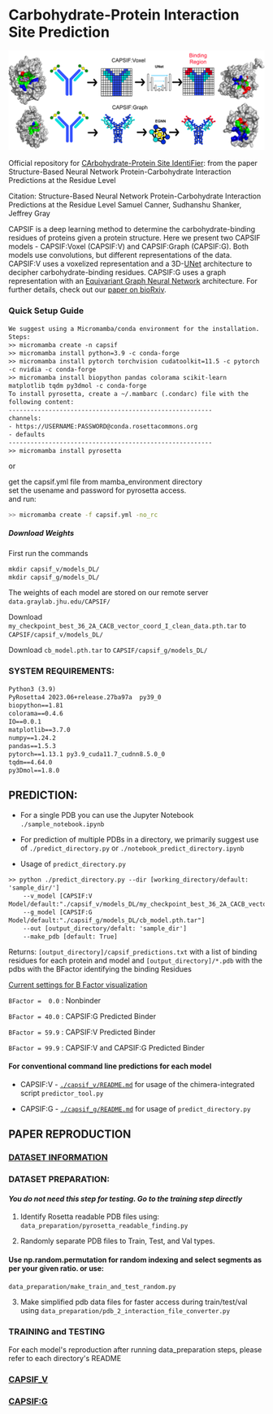 # Carbohydrate-Protein Interaction Site Prediction #

![Architectures](./misc/fig_repo.jpg)

Official repository for [CArbohydrate-Protein Site IdentiFier](https://www.biorxiv.org/content/10.1101/2022.04.20.488972): from the paper
Structure-Based Neural Network Protein-Carbohydrate Interaction Predictions at the Residue Level

Citation:
Structure-Based Neural Network Protein-Carbohydrate Interaction Predictions at the Residue Level
Samuel Canner, Sudhanshu Shanker, Jeffrey Gray

CAPSIF is a deep learning method to determine the carbohydrate-binding residues of proteins given a protein structure. Here we present two CAPSIF models - CAPSIF:Voxel (CAPSIF:V) and CAPSIF:Graph (CAPSIF:G). Both models use convolutions, but different representations of the data. CAPSIF:V uses a voxelized representation and a 3D-[UNet](https://arxiv.org/pdf/1505.04597.pdf) architecture to decipher carbohydrate-binding residues. CAPSIF:G uses a graph representation with an [Equivariant Graph Neural Network](https://arxiv.org/pdf/2102.09844.pdf) architecture. For further details, check out our [paper on bioRxiv](https://www.biorxiv.org/content/10.1101/2022.04.20.488972).

### Quick Setup Guide ###
```
We suggest using a Micromamba/conda environment for the installation.
Steps:
>> micromamba create -n capsif
>> micromamba install python=3.9 -c conda-forge
>> micromamba install pytorch torchvision cudatoolkit=11.5 -c pytorch -c nvidia -c conda-forge
>> micromamba install biopython pandas colorama scikit-learn matplotlib tqdm py3dmol -c conda-forge
To install pyrosetta, create a ~/.mambarc (.condarc) file with the following content:
--------------------------------------------------------
channels:
- https://USERNAME:PASSWORD@conda.rosettacommons.org
- defaults
--------------------------------------------------------
>> micromamba install pyrosetta

```
or  


get the capsif.yml file from mamba_environment directory  
set the usename and password for pyrosetta access.  
and run:
```sh
>> micromamba create -f capsif.yml -no_rc
```

##### Download Weights #####
First run the commands
```
mkdir capsif_v/models_DL/
mkdir capsif_g/models_DL/
```

The weights of each model are stored on our remote server `data.graylab.jhu.edu/CAPSIF/`

Download `my_checkpoint_best_36_2A_CACB_vector_coord_I_clean_data.pth.tar` to `CAPSIF/capsif_v/models_DL/`

Download `cb_model.pth.tar` to `CAPSIF/capsif_g/models_DL/`

### SYSTEM REQUIREMENTS: ###

```
Python3 (3.9)  
PyRosetta4 2023.06+release.27ba97a  py39_0  
biopython==1.81
colorama==0.4.6
IO==0.0.1  
matplotlib==3.7.0  
numpy==1.24.2  
pandas==1.5.3  
pytorch==1.13.1 py3.9_cuda11.7_cudnn8.5.0_0
tqdm==4.64.0  
py3Dmol==1.8.0
```

## PREDICTION: ##
* For a single PDB you can use the Jupyter Notebook
``./sample_notebook.ipynb``
* For prediction of multiple PDBs in a directory, we primarily suggest use of
``./predict_directory.py`` or ``./notebook_predict_directory.ipynb``

* Usage of ``predict_directory.py``
```
>> python ./predict_directory.py --dir [working_directory/default: 'sample_dir/']
    --v_model [CAPSIF:V Model/default:"./capsif_v/models_DL/my_checkpoint_best_36_2A_CACB_vector_coord_I_clean_data.pth.tar"]
    --g_model [CAPSIF:G Model/default:"./capsif_g/models_DL/cb_model.pth.tar"]
    --out [output_directory/defalt: 'sample_dir']
    --make_pdb [default: True]
```

Returns: `[output_directory]/capsif_predictions.txt` with a list of binding residues for each protein and model
    and `[output_directory]/*.pdb` with the pdbs with the BFactor identifying the binding Residues

<ins>Current settings for B Factor visualization</ins>

``BFactor =  0.0`` : Nonbinder

``BFactor = 40.0`` : CAPSIF:G Predicted Binder

``BFactor = 59.9`` : CAPSIF:V Predicted Binder

``BFactor = 99.9`` : CAPSIF:V and CAPSIF:G Predicted Binder

#### For conventional command line predictions for each model ####
* CAPSIF:V - [`./capsif_v/README.md`](./capsif_v/README.md) for usage of the chimera-integrated script `predictor_tool.py`

* CAPSIF:G - [`./capsif_g/README.md`](./capsif_g/README.md) for usage of `predict_directory.py`

## PAPER REPRODUCTION ##

### [DATASET INFORMATION](./misc/dataset.csv) ###

### DATASET PREPARATION: ###

#### _You do not need this step for testing. Go to the training step directly_ ####

1. Identify Rosetta readable PDB files using:  
``data_preparation/pyrosetta_readable_finding.py``

2. Randomly separate PDB files to Train, Test, and Val types.  
 #### Use np.random.permutation for random indexing and select segments as per your given ratio. or use: ####
 ``data_preparation/make_train_and_test_random.py``

3. Make simplified pdb data files for faster access during train/test/val using
```data_preparation/pdb_2_interaction_file_converter.py```

### TRAINING and TESTING ###

For each model's reproduction after running data_preparation steps, please refer to each directory's README

### [CAPSIF_V](./capsif_g/README.md) ###
### [CAPSIF:G](./capsif_g/README.md) ###
